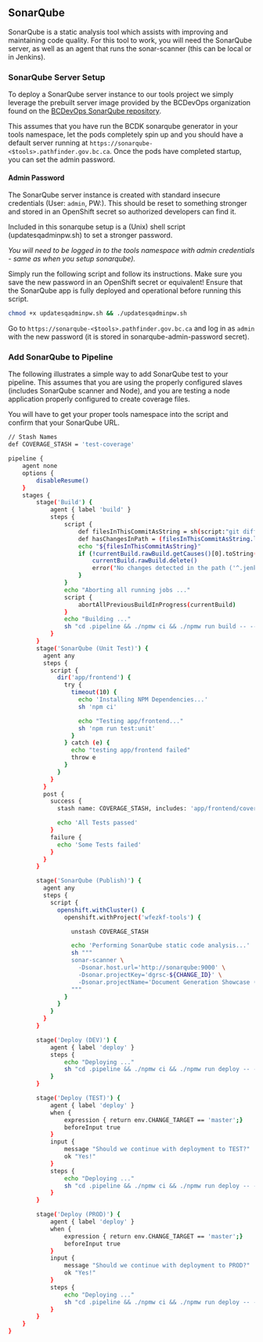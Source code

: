 ## SonarQube

SonarQube is a static analysis tool which assists with improving and maintaining code quality. For this tool to work, you will need the SonarQube server, as well as an agent that runs the sonar-scanner (this can be local or in Jenkins).

### SonarQube Server Setup

To deploy a SonarQube server instance to our tools project we simply leverage the prebuilt server image provided by the BCDevOps organization found on the [BCDevOps SonarQube repository](https://github.com/BCDevOps/sonarqube).

This assumes that you have run the BCDK sonarqube generator in your tools namespace, let the pods completely spin up and you should have a default server running at `https://sonarqube-<$tools>.pathfinder.gov.bc.ca`. Once the pods have completed startup, you can set the admin password.

#### Admin Password

The SonarQube server instance is created with standard insecure credentials (User: `admin`, PW:). This should be reset to something stronger and stored in an OpenShift secret so authorized developers can find it.

Included in this sonarqube setup is a (Unix) shell script (updatesqadminpw.sh) to set a stronger password.

*You will need to be logged in to the tools namespace with admin credentials - same as when you setup sonarqube).*  

Simply run the following script and follow its instructions. Make sure you save the new password in an OpenShift secret or equivalent!  Ensure that the SonarQube app is fully deployed and operational before running this script.

```sh
chmod +x updatesqadminpw.sh && ./updatesqadminpw.sh
```

Go to `https://sonarqube-<$tools>.pathfinder.gov.bc.ca` and log in as `admin` with the new password (it is stored in sonarqube-admin-password secret).

### Add SonarQube to Pipeline

The following illustrates a simple way to add SonarQube test to your pipeline.  This assumes that you are using the properly configured slaves (includes SonarQube scanner and Node), and you are testing a node application properly configured to create coverage files.  

You will have to get your proper tools namespace into the script and confirm that your SonarQube URL.    

```sh
// Stash Names
def COVERAGE_STASH = 'test-coverage'

pipeline {
    agent none
    options {
        disableResume()
    }
    stages {
        stage('Build') {
            agent { label 'build' }
            steps {
                script {
                    def filesInThisCommitAsString = sh(script:"git diff --name-only HEAD~1..HEAD | grep -v '^.jenkins/' || echo -n ''", returnStatus: false, returnStdout: true).trim()
                    def hasChangesInPath = (filesInThisCommitAsString.length() > 0)
                    echo "${filesInThisCommitAsString}"
                    if (!currentBuild.rawBuild.getCauses()[0].toString().contains('UserIdCause') && !hasChangesInPath){
                        currentBuild.rawBuild.delete()
                        error("No changes detected in the path ('^.jenkins/')")
                    }
                }
                echo "Aborting all running jobs ..."
                script {
                    abortAllPreviousBuildInProgress(currentBuild)
                }
                echo "Building ..."
                sh "cd .pipeline && ./npmw ci && ./npmw run build -- --pr=${CHANGE_ID}"
            }
        }
        stage('SonarQube (Unit Test)') {
          agent any
          steps {
            script {
              dir('app/frontend') {
                try {
                  timeout(10) {
                    echo 'Installing NPM Dependencies...'
                    sh 'npm ci'

                    echo "Testing app/frontend..."
                    sh 'npm run test:unit'
                  }
                } catch (e) {
                  echo "testing app/frontend failed"
                  throw e
                }
              }
            }
          }
          post {
            success {
              stash name: COVERAGE_STASH, includes: 'app/frontend/coverage/**'

              echo 'All Tests passed'
            }
            failure {
              echo 'Some Tests failed'
            }
          }
        }

        stage('SonarQube (Publish)') {
          agent any
          steps {
            script {
              openshift.withCluster() {
                openshift.withProject('wfezkf-tools') {

                  unstash COVERAGE_STASH

                  echo 'Performing SonarQube static code analysis...'
                  sh """
                  sonar-scanner \
                    -Dsonar.host.url='http://sonarqube:9000' \
                    -Dsonar.projectKey='dgrsc-${CHANGE_ID}' \
                    -Dsonar.projectName='Document Generation Showcase (${CHANGE_ID.toUpperCase()})'
                  """
                }
              }
            }
          }
        }

        stage('Deploy (DEV)') {
            agent { label 'deploy' }
            steps {
                echo "Deploying ..."
                sh "cd .pipeline && ./npmw ci && ./npmw run deploy -- --pr=${CHANGE_ID} --env=dev"
            }
        }

        stage('Deploy (TEST)') {
            agent { label 'deploy' }
            when {
                expression { return env.CHANGE_TARGET == 'master';}
                beforeInput true
            }
            input {
                message "Should we continue with deployment to TEST?"
                ok "Yes!"
            }
            steps {
                echo "Deploying ..."
                sh "cd .pipeline && ./npmw ci && ./npmw run deploy -- --pr=${CHANGE_ID} --env=test"
            }
        }

        stage('Deploy (PROD)') {
            agent { label 'deploy' }
            when {
                expression { return env.CHANGE_TARGET == 'master';}
                beforeInput true
            }
            input {
                message "Should we continue with deployment to PROD?"
                ok "Yes!"
            }
            steps {
                echo "Deploying ..."
                sh "cd .pipeline && ./npmw ci && ./npmw run deploy -- --pr=${CHANGE_ID} --env=prod"
            }
        }
    }
}
```
